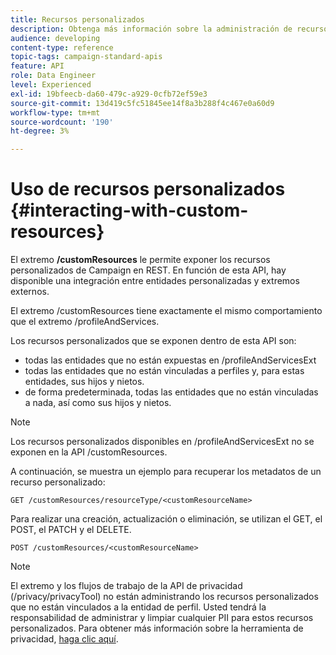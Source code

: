 ```yaml
---
title: Recursos personalizados
description: Obtenga más información sobre la administración de recursos personalizados con API/
audience: developing
content-type: reference
topic-tags: campaign-standard-apis
feature: API
role: Data Engineer
level: Experienced
exl-id: 19bfeecb-da60-479c-a929-0cfb72ef59e3
source-git-commit: 13d419c5fc51845ee14f8a3b288f4c467e0a60d9
workflow-type: tm+mt
source-wordcount: '190'
ht-degree: 3%

---
```


# Uso de recursos personalizados {#interacting-with-custom-resources}

El extremo **/customResources** le permite exponer los recursos personalizados de Campaign en REST. En función de esta API, hay disponible una integración entre entidades personalizadas y extremos externos.

El extremo /customResources tiene exactamente el mismo comportamiento que el extremo /profileAndServices.

Los recursos personalizados que se exponen dentro de esta API son:

* todas las entidades que no están expuestas en /profileAndServicesExt
* todas las entidades que no están vinculadas a perfiles y, para estas entidades, sus hijos y nietos.
* de forma predeterminada, todas las entidades que no están vinculadas a nada, así como sus hijos y nietos.

>[!NOTE]
>Los recursos personalizados disponibles en /profileAndServicesExt no se exponen en la API /customResources.


A continuación, se muestra un ejemplo para recuperar los metadatos de un recurso personalizado:

```
GET /customResources/resourceType/<customResourceName>
```

Para realizar una creación, actualización o eliminación, se utilizan el GET, el POST, el PATCH y el DELETE.

```
POST /customResources/<customResourceName>
```

>[!NOTE]
>El extremo y los flujos de trabajo de la API de privacidad (/privacy/privacyTool) no están administrando los recursos personalizados que no están vinculados a la entidad de perfil.
>Usted tendrá la responsabilidad de administrar y limpiar cualquier PII para estos recursos personalizados. Para obtener más información sobre la herramienta de privacidad, [haga clic aquí](../../api/using/creating-a-privacy-request.md).
